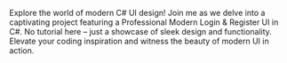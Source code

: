 Explore the world of modern C# UI design! 
Join me as we delve into a captivating project featuring a Professional Modern Login & Register UI in C#. 
No tutorial here – just a showcase of sleek design and functionality. Elevate your coding inspiration and witness the beauty of modern UI in action.
